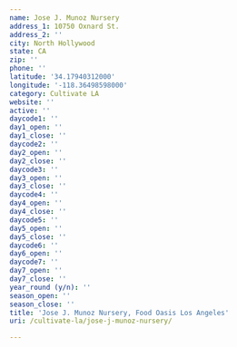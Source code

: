 ```yaml
---
name: Jose J. Munoz Nursery
address_1: 10750 Oxnard St.
address_2: ''
city: North Hollywood
state: CA
zip: ''
phone: ''
latitude: '34.17940312000'
longitude: '-118.36498598000'
category: Cultivate LA
website: ''
active: ''
daycode1: ''
day1_open: ''
day1_close: ''
daycode2: ''
day2_open: ''
day2_close: ''
daycode3: ''
day3_open: ''
day3_close: ''
daycode4: ''
day4_open: ''
day4_close: ''
daycode5: ''
day5_open: ''
day5_close: ''
daycode6: ''
day6_open: ''
daycode7: ''
day7_open: ''
day7_close: ''
year_round (y/n): ''
season_open: ''
season_close: ''
title: 'Jose J. Munoz Nursery, Food Oasis Los Angeles'
uri: /cultivate-la/jose-j-munoz-nursery/

---
```

